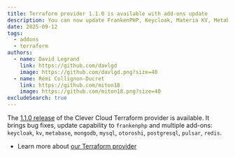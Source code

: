 ```yaml
---
title: Terraform provider 1.1.0 is available with add-ons update
description: You can now update FrankenPHP, Keycloak, Materia KV, Metabase, MongoDB, MySQL, Otoroshi, PostgreSQL, Pulsar and Redis
date: 2025-09-12
tags:
  - addons
  - terraform
authors:
  - name: David Legrand
    link: https://github.com/davlgd
    image: https://github.com/davlgd.png?size=40
  - name: Rémi Collignon-Ducret
    link: https://github.com/miton18
    image: https://github.com/miton18.png?size=40
excludeSearch: true
---
```


The [1.1.0 release](https://github.com/CleverCloud/terraform-provider-clevercloud/releases/tag/v1.1.0) of the Clever Cloud Terraform provider is available. It brings bug fixes, update capability to `frankenphp` and multiple add-ons: `keycloak`, `kv`, `metabase`, `mongodb`, `mysql`, `otoroshi`, `postgresql`, `pulsar`, `redis`.

* Learn more about [our Terraform provider](https://registry.terraform.io/providers/CleverCloud/clevercloud/latest/docs)
